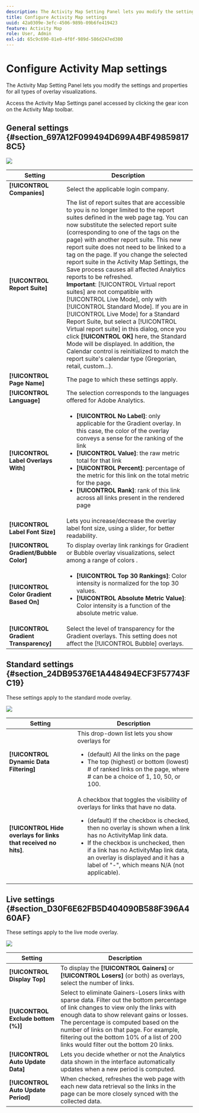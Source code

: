 ```yaml
---
description: The Activity Map Setting Panel lets you modify the settings and properties for all types of overlay visualizations.
title: Configure Activity Map settings
uuid: 42a0309e-3efc-4506-989b-09b6fe419423
feature: Activity Map
role: User, Admin
exl-id: 65c9c690-81e0-4f0f-989d-586d247ed380
---
```

# Configure Activity Map settings

The Activity Map Setting Panel lets you modify the settings and properties for all types of overlay visualizations.

Access the Activity Map Settings panel accessed by clicking the gear icon on the Activity Map toolbar.

## General settings {#section_697A12F099494D699A4BF498598178C5}

![](assets/settings_other.png)

| Setting | Description |
| --- | --- |
| **[!UICONTROL Companies]** | Select the applicable login company. |
| **[!UICONTROL Report Suite]** | The list of report suites that are accessible to you is no longer limited to the report suites defined in the web page tag. You can now substitute the selected report suite (corresponding to one of the tags on the page) with another report suite. This new report suite does not need to be linked to a tag on the page. If you change the selected report suite in the Activity Map Settings, the  Save process causes all affected Analytics reports to be refreshed.<br>**Important**: [!UICONTROL Virtual report suites] are not compatible with [!UICONTROL Live Mode], only with [!UICONTROL Standard Mode]. If you are in [!UICONTROL Live Mode] for a Standard Report Suite, but select a [!UICONTROL Virtual report suite] in this dialog, once you click **[!UICONTROL OK]** here, the Standard Mode will be displayed. In addition, the Calendar control is reinitialized to match the report suite's calendar type (Gregorian, retail, custom...). |
| **[!UICONTROL Page Name]** | The page to which these settings apply. |
| **[!UICONTROL Language]** | The selection corresponds to the languages offered for Adobe Analytics. |
| **[!UICONTROL Label Overlays With]** |<ul><li>**[!UICONTROL No Label]**: only applicable for the Gradient overlay. In this case, the color of the overlay conveys a sense for the ranking of the link</li><li>**[!UICONTROL Value]**: the raw metric total for that link</li><li>**[!UICONTROL Percent]**: percentage of the metric for this link on the total metric for the page.</li><li>**[!UICONTROL Rank]**: rank of this link across all links present in the rendered page</li></ul> |
| **[!UICONTROL Label Font Size]** | Lets you increase/decrease the overlay label font size, using a slider, for better readability. |
| **[!UICONTROL Gradient/Bubble Color]** | To display overlay link rankings for Gradient or Bubble overlay visualizations, select among a range of colors . |
| **[!UICONTROL Color Gradient Based On]** | <ul><li>**[!UICONTROL Top 30 Rankings]**: Color intensity is normalized for the top 30 values.</li><li>**[!UICONTROL Absolute Metric Value]**: Color intensity is a function of the absolute metric value.</li></ul> |
| **[!UICONTROL Gradient Transparency]** | Select the level of transparency for the Gradient overlays. This setting does not affect the [!UICONTROL Bubble] overlays. |

## Standard settings {#section_24DB95376E1A448494ECF3F57743FC19}

These settings apply to the standard mode overlay.

![](assets/settings_standard.png)

| Setting | Description |
| --- | --- |
| **[!UICONTROL Dynamic Data Filtering]** | This drop-down list lets you show overlays for<ul><li>(default) All the links on the page</li><li>The top (highest) or bottom (lowest) # of ranked links on the page, where # can be a choice of 1, 10, 50, or 100.</li></ul> |
| **[!UICONTROL Hide overlays for links that received no hits]**. | A checkbox that toggles the visibility of overlays for links that have no data.<ul><li>(default) If the checkbox is checked, then no overlay is shown when a link has no ActivityMap link data.</li><li>If the checkbox is unchecked, then if a link has no ActivityMap link data, an overlay is displayed and it has a label of "-", which means N/A (not applicable).  |

## Live settings {#section_D30F6E62FB5D404090B588F396A460AF}

These settings apply to the live mode overlay.

![](assets/settings_live.png)

|  Setting  | Description  |
|---|---|
| **[!UICONTROL Display Top]** | To display the **[!UICONTROL Gainers]** or **[!UICONTROL Losers]** (or both) as overlays, select the number of links.  |
|  **[!UICONTROL Exclude bottom (%)]** | Select to eliminate Gainers-Losers links with sparse data. Filter out the bottom percentage of link changes to view only the links with enough data to show relevant gains or losses. The percentage is computed based on the number of links on that page. For example, filtering out the bottom 10% of a list of 200 links would filter out the bottom 20 links.  |
|  **[!UICONTROL Auto Update Data]** | Lets you decide whether or not the Analytics data shown in the interface automatically updates when a new period is computed.  |
|  **[!UICONTROL Auto Update Period]** | When checked, refreshes the web page with each new data retrieval so the links in the page can be more closely synced with the collected data.  |
